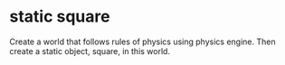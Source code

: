 # static square
Create a world that follows rules of physics using physics engine. Then create a static object, square, in this world.
